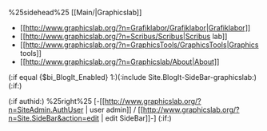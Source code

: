 %25sidehead%25 [[Main/|Graphicslab]]
* [[http://www.graphicslab.org/?n=Grafiklabor/Grafiklabor|Grafiklabor]]  
* [[http://www.graphicslab.org/?n=Scribus/Scribus|Scribus lab]]
* [[http://www.graphicslab.org/?n=GraphicsTools/GraphicsTools|Graphics tools]]
* [[http://www.graphicslab.org/?n=Graphicslab/About|About]]

(:if equal {$bi_BlogIt_Enabled} 1:)(:include Site.BlogIt-SideBar-graphicslab:)
(:if:)


(:if authid:)
%25right%25 [-[[http://www.graphicslab.org/?n=SiteAdmin.AuthUser | user admin]] / [[http://www.graphicslab.org/?n=Site.SideBar&action=edit | edit SideBar]]-]
(:if:)

